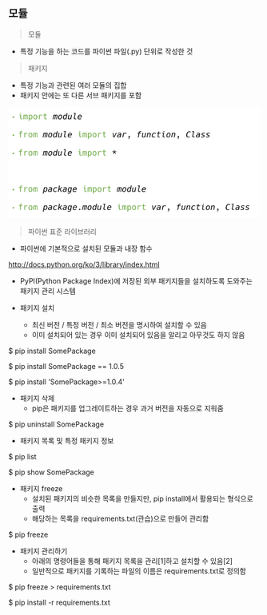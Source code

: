 ##  모듈

> 모듈

- 특정 기능을 하는 코드를 파이썬 파일(.py) 단위로 작성한 것

> 패키지

- 특정 기능과 관련된 여러 모듈의 집합
- 패키지 안에는 또 다른 서브 패키지를 포함

![image-20220119161735226](모듈(Module).assets/image-20220119161735226.png)



> 파이썬 표준 라이브러리

- 파이썬에 기본적으로 설치된 모듈과 내장 함수

http://docs.python.org/ko/3/library/index.html

- PyPI(Python Package Index)에 저장된 외부 패키지들을 설치하도록 도와주는 패키지 관리 시스템

- 패키지 설치
  - 최신 버전 / 특정 버전 / 최소 버전을 명시하여 설치할 수 있음
  - 이미 설치되어 있는 경우 이미 설치되어 있음을 알리고 아무것도 하지 않음

$ pip install SomePackage

$ pip install SomePackage == 1.0.5

$ pip install 'SomePackage>=1.0.4'

- 패키지 삭제
  - pip은 패키지를 업그레이트하는 경우 과거 버전을 자동으로 지워줌

$ pip uninstall SomePackage

- 패키지 목록 및 특정 패키지 정보

$ pip list

$ pip show SomePackage

- 패키지 freeze
  - 설치된 패키지의 비슷한 목록을 만들지만, pip install에서 활용되는 형식으로 출력
  - 해당하는 목록을 requirements.txt(관습)으로 만들어 관리함

$ pip freeze

- 패키지 관리하기
  - 아래의 명령어들을 통해 패키지 목록을 관리[1]하고 설치할 수 있음[2]
  - 일반적으로 패키지를 기록하는 파일의 이름은 requirements.txt로 정의함

$ pip freeze > requirements.txt

$ pip install -r requirements.txt